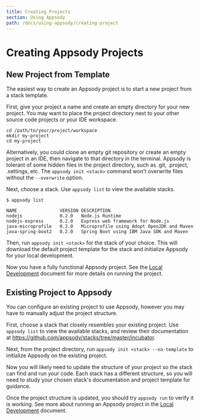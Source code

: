 ```yaml
---
title: Creating Projects
section: Using Appsody
path: /docs/using-appsody/creating-project
---
```


# Creating Appsody Projects

## New Project from Template
The easiest way to create an Appsody project is to start a new project from a stack template. 

First, give your project a name and create an empty directory for your new project. You may want to place the project directory next to your other source code projects or your IDE workspace.
```
cd /path/to/your/project/workspace
mkdir my-project
cd my-project
```
Alternatively, you could clone an empty git repository or create an empty project in an IDE, then navigate to that directory in the terminal. Appsody is tolerant of some hidden files in the project directory, such as .git, .project, .settings, etc. The `appsody init <stack>` command won't overwrite files without the `--overwrite` option.

Next, choose a stack. Use `appsody list` to view the available stacks.
```
$ appsody list

NAME             	VERSION	DESCRIPTION                               
nodejs           	0.2.0  	Node.js Runtime                           
nodejs-express   	0.2.0  	Express web framework for Node.js         
java-microprofile	0.2.0  	Microprofile using Adopt OpenJDK and Maven
java-spring-boot2	0.2.0  	Spring Boot using IBM Java SDK and Maven
```

Then, run `appsody init <stack>` for the stack of your choice. This will download the default project template for the stack and initialize Appsody for your local development.

Now you have a fully functional Appsody project. See the [Local Development](/docs/local-development.md) document for more details on running the project.


## Existing Project to Appsody
You can configure an existing project to use Appsody, however you may have to manually adjust the project structure.

First, choose a stack that closely resembles your existing project. Use `appsody list` to view the available stacks, and review their documentation at <https://github.com/appsody/stacks/tree/master/incubator>.

Next, from the project directory, run `appsody init <stack> --no-template` to initialize Appsody on the existing project.

Now you will likely need to update the structure of your project so the stack can find and run your code. Each stack has a different structure, so you will need to study your chosen stack's documentation and project template for guidance.

Once the project structure is updated, you should try `appsody run` to verify it is working. See more about running an Appsody project in the [Local Development](/docs/local-development.md) document.

